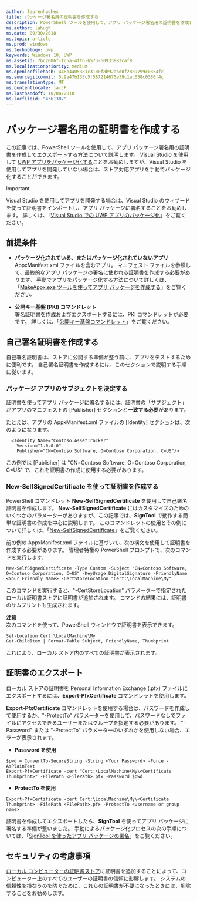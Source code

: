 ```yaml
---
author: laurenhughes
title: パッケージ署名用の証明書を作成する
description: PowerShell ツールを使用して、アプリ パッケージ署名用の証明書を作成してエクスポートします。
ms.author: lahugh
ms.date: 09/30/2018
ms.topic: article
ms.prod: windows
ms.technology: uwp
keywords: Windows 10, UWP
ms.assetid: 7bc2006f-fc5a-4ff6-b573-60933882caf8
ms.localizationpriority: medium
ms.openlocfilehash: 448b4405381c3100f8b92abd0f2889799c0354fc
ms.sourcegitcommit: 5c9a47b135c5f587214675e39c1ac058c0380f4c
ms.translationtype: MT
ms.contentlocale: ja-JP
ms.lasthandoff: 10/04/2018
ms.locfileid: "4361307"
---
```

# <a name="create-a-certificate-for-package-signing"></a>パッケージ署名用の証明書を作成する


この記事では、PowerShell ツールを使用して、アプリ パッケージ署名用の証明書を作成してエクスポートする方法について説明します。 Visual Studio を使用して [UWP アプリをパッケージ化する](https://msdn.microsoft.com/windows/uwp/packaging/packaging-uwp-apps)ことをお勧めしますが、Visual Studio を使用してアプリを開発していない場合は、ストア対応アプリを手動でパッケージ化することができます。

> [!IMPORTANT] 
> Visual Studio を使用してアプリを開発する場合は、Visual Studio のウィザードを使って証明書をインポートし、アプリ パッケージに署名することをお勧めします。 詳しくは、「[Visual Studio での UWP アプリのパッケージ化](https://msdn.microsoft.com/windows/uwp/packaging/packaging-uwp-apps)」をご覧ください。

## <a name="prerequisites"></a>前提条件

- **パッケージ化されている、またはパッケージ化されていないアプリ**  
AppxManifest.xml ファイルを含むアプリ。 マニフェスト ファイルを参照して、最終的なアプリ パッケージの署名に使われる証明書を作成する必要があります。 手動でアプリをパッケージ化する方法について詳しくは、「[MakeAppx.exe ツールを使ってアプリ パッケージを作成する](https://msdn.microsoft.com/windows/uwp/packaging/create-app-package-with-makeappx-tool)」をご覧ください。

- **公開キー基盤 (PKI) コマンドレット**  
署名証明書を作成およびエクスポートするには、PKI コマンドレットが必要です。 詳しくは、「[公開キー基盤コマンドレット](https://docs.microsoft.com/powershell/module/pkiclient/)」をご覧ください。

## <a name="create-a-self-signed-certificate"></a>自己署名証明書を作成する

自己署名証明書は、ストアに公開する準備が整う前に、アプリをテストするために便利です。 自己署名証明書を作成するには、このセクションで説明する手順に従います。

### <a name="determine-the-subject-of-your-packaged-app"></a>パッケージ アプリのサブジェクトを決定する  

証明書を使ってアプリ パッケージに署名するには、証明書の「サブジェクト」がアプリのマニフェストの [Publisher] セクションと**一致する必要**があります。

たとえば、アプリの AppxManifest.xml ファイルの [Identity] セクションは、次のようになります。
```
  <Identity Name="Contoso.AssetTracker" 
    Version="1.0.0.0" 
    Publisher="CN=Contoso Software, O=Contoso Corporation, C=US"/>
```

この例では [Publisher] は "CN=Contoso Software, O=Contoso Corporation, C=US" で、これを証明書の作成に使用する必要があります。 

### <a name="use-new-selfsignedcertificate-to-create-a-certificate"></a>**New-SelfSignedCertificate** を使って証明書を作成する
PowerShell コマンドレット **New-SelfSignedCertificate** を使用して自己署名証明書を作成します。 **New-SelfSignedCertificate** にはカスタマイズのためのいくつかのパラメーターがありますが、この記事では、**SignTool** で動作する簡単な証明書の作成を中心に説明します。 このコマンドレットの使用とその例について詳しくは、「[New-SelfSignedCertificate](https://docs.microsoft.com/powershell/module/pkiclient/New-SelfSignedCertificate)」をご覧ください。

前の例の AppxManifest.xml ファイルに基づいて、次の構文を使用して証明書を作成する必要があります。 管理者特権の PowerShell プロンプトで、次のコマンドを実行します。
```
New-SelfSignedCertificate -Type Custom -Subject "CN=Contoso Software, O=Contoso Corporation, C=US" -KeyUsage DigitalSignature -FriendlyName <Your Friendly Name> -CertStoreLocation "Cert:\LocalMachine\My"
```

このコマンドを実行すると、"-CertStoreLocation" パラメーターで指定されたローカル証明書ストアに証明書が追加されます。 コマンドの結果には、証明書のサムプリントも生成されます。  

**注意**  
次のコマンドを使って、PowerShell ウィンドウで証明書を表示できます。
```
Set-Location Cert:\LocalMachine\My
Get-ChildItem | Format-Table Subject, FriendlyName, Thumbprint
```
これにより、ローカル ストア内のすべての証明書が表示されます。

## <a name="export-a-certificate"></a>証明書のエクスポート 

ローカル ストアの証明書を Personal Information Exchange (.pfx) ファイルにエクスポートするには、**Export-PfxCertificate** コマンドレットを使用します。

**Export-PfxCertificate** コマンドレットを使用する場合は、パスワードを作成して使用するか、"-ProtectTo" パラメーターを使用して、パスワードなしでファイルにアクセスできるユーザーまたはグループを指定する必要があります。 "-Password" または "-ProtectTo" パラメーターのいずれかを使用しない場合、エラーが表示されます。

- **Password を使用**
```
$pwd = ConvertTo-SecureString -String <Your Password> -Force -AsPlainText 
Export-PfxCertificate -cert "Cert:\LocalMachine\My\<Certificate Thumbprint>" -FilePath <FilePath>.pfx -Password $pwd
```

- **ProtectTo を使用**
```
Export-PfxCertificate -cert Cert:\LocalMachine\My\<Certificate Thumbprint> -FilePath <FilePath>.pfx -ProtectTo <Username or group name>
```

証明書を作成してエクスポートしたら、**SignTool** を使ってアプリ パッケージに署名する準備が整いました。 手動によるパッケージ化プロセスの次の手順については、「[SignTool を使ったアプリ パッケージの署名](https://msdn.microsoft.com/windows/uwp/packaging/sign-app-package-using-signtool)」をご覧ください。

## <a name="security-considerations"></a>セキュリティの考慮事項 
[ローカル コンピューターの証明書ストア](https://msdn.microsoft.com/windows/hardware/drivers/install/local-machine-and-current-user-certificate-stores)に証明書を追加することによって、コンピューター上のすべてのユーザーの証明書の信頼に影響します。 システムの信頼性を損なうのを防ぐために、これらの証明書が不要になったときには、削除することをお勧めします。

